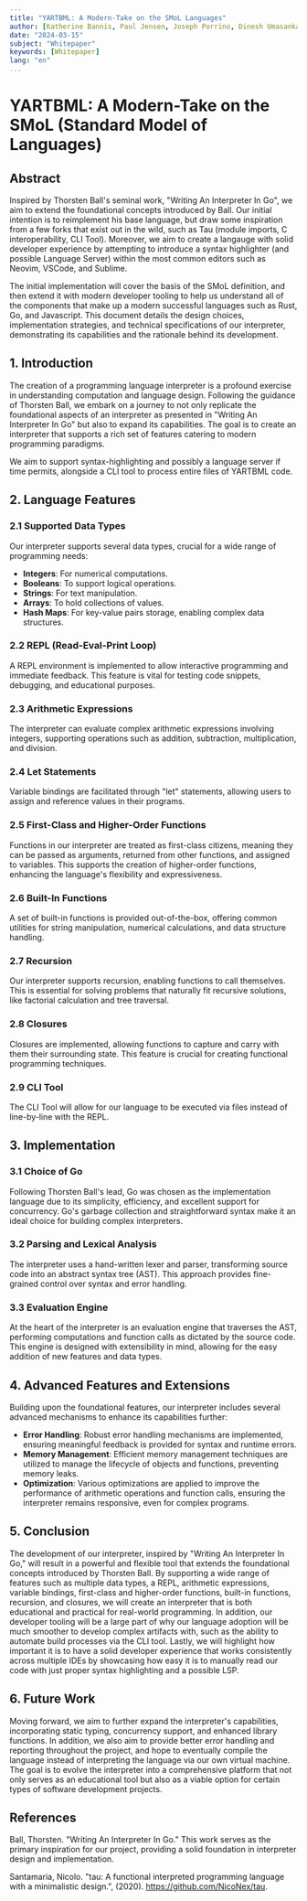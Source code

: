 ```yaml
---
title: "YARTBML: A Modern-Take on the SMoL Languages"
author: [Katherine Bannis, Paul Jensen, Joseph Porrino, Dinesh Umasankar]
date: "2024-03-15"
subject: "Whitepaper"
keywords: [Whitepaper]
lang: "en"
...
```


# YARTBML: A Modern-Take on the SMoL (Standard Model of Languages)

## Abstract

Inspired by Thorsten Ball's seminal work, "Writing An Interpreter In Go", we aim to extend the foundational concepts introduced by Ball. Our initial intention is to reimplement his base
language, but draw some inspiration from a few forks that exist out in the wild, such as Tau (module imports, C interoperability, CLI Tool). Moreover, we aim to create a langauge
with solid developer experience by attempting to introduce a syntax highlighter (and possible Language Server) within the most common editors such as Neovim, VSCode, and Sublime.

The initial implementation will cover the basis of the SMoL definition, and then extend it with modern developer tooling to help us understand all of the components that make up
a modern successful languages such as Rust, Go, and Javascript. This document details the design choices, implementation strategies, and technical specifications of our 
interpreter, demonstrating its capabilities and the rationale behind its development.

## 1. Introduction

The creation of a programming language interpreter is a profound exercise in understanding computation and language design. 
Following the guidance of Thorsten Ball, we embark on a journey to not only replicate the foundational aspects of an interpreter as presented in "Writing An Interpreter In Go" 
but also to expand its capabilities. The goal is to create an interpreter that supports a rich set of features catering to modern programming paradigms.

We aim to support syntax-highlighting and possibly a language server if time permits, alongside a CLI tool to process entire files of YARTBML code.

## 2. Language Features

### 2.1 Supported Data Types

Our interpreter supports several data types, crucial for a wide range of programming needs:

- **Integers**: For numerical computations.
- **Booleans**: To support logical operations.
- **Strings**: For text manipulation.
- **Arrays**: To hold collections of values.
- **Hash Maps**: For key-value pairs storage, enabling complex data structures.

### 2.2 REPL (Read-Eval-Print Loop)

A REPL environment is implemented to allow interactive programming and immediate feedback.
This feature is vital for testing code snippets, debugging, and educational purposes.

### 2.3 Arithmetic Expressions

The interpreter can evaluate complex arithmetic expressions involving integers, supporting operations such as addition, subtraction, multiplication, and division.

### 2.4 Let Statements

Variable bindings are facilitated through "let" statements, allowing users to assign and reference values in their programs.

### 2.5 First-Class and Higher-Order Functions

Functions in our interpreter are treated as first-class citizens, meaning they can be passed as arguments, returned from other functions, and assigned to variables. 
This supports the creation of higher-order functions, enhancing the language's flexibility and expressiveness.

### 2.6 Built-In Functions

A set of built-in functions is provided out-of-the-box, offering common utilities for string manipulation, numerical calculations, and data structure handling.

### 2.7 Recursion

Our interpreter supports recursion, enabling functions to call themselves. 
This is essential for solving problems that naturally fit recursive solutions, like factorial calculation and tree traversal.

### 2.8 Closures

Closures are implemented, allowing functions to capture and carry with them their surrounding state. This feature is crucial for creating functional programming techniques.

### 2.9 CLI Tool

The CLI Tool will allow for our language to be executed via files instead of line-by-line with the REPL.

## 3. Implementation

### 3.1 Choice of Go

Following Thorsten Ball's lead, Go was chosen as the implementation language due to its simplicity, efficiency, and excellent support for concurrency. 
Go's garbage collection and straightforward syntax make it an ideal choice for building complex interpreters.

### 3.2 Parsing and Lexical Analysis

The interpreter uses a hand-written lexer and parser, transforming source code into an abstract syntax tree (AST).
This approach provides fine-grained control over syntax and error handling.

### 3.3 Evaluation Engine

At the heart of the interpreter is an evaluation engine that traverses the AST, performing computations and function calls as dictated by the source code.
This engine is designed with extensibility in mind, allowing for the easy addition of new features and data types.

## 4. Advanced Features and Extensions

Building upon the foundational features, our interpreter includes several advanced mechanisms to enhance its capabilities further:

- **Error Handling**: Robust error handling mechanisms are implemented, ensuring meaningful feedback is provided for syntax and runtime errors.
- **Memory Management**: Efficient memory management techniques are utilized to manage the lifecycle of objects and functions, preventing memory leaks.
- **Optimization**: Various optimizations are applied to improve the performance of arithmetic operations and function calls, ensuring the interpreter remains responsive, even for complex programs.

## 5. Conclusion

The development of our interpreter, inspired by "Writing An Interpreter In Go," will result in a powerful and flexible tool that extends
the foundational concepts introduced by Thorsten Ball. By supporting a wide range of features such as multiple data types, a REPL, arithmetic expressions,
variable bindings, first-class and higher-order functions, built-in functions, recursion, and closures, we will create an interpreter that is both educational
and practical for real-world programming. In addition, our developer tooling will be a large part of why our language adoption will be much smoother to develop
complex artifacts with, such as the ability to automate build processes via the CLI tool. Lastly, we will highlight how important it is to have a solid developer experience
that works consistently across multiple IDEs by showcasing how easy it is to manually read our code with just proper syntax highlighting and a possible LSP.

## 6. Future Work

Moving forward, we aim to further expand the interpreter's capabilities, incorporating static typing, concurrency support, and enhanced library functions.
In addition, we also aim to provide better error handling and reporting throughout the project, and hope to eventually compile the language instead of interpreting the
language via our own virtual machine. The goal is to evolve the interpreter into a comprehensive platform that not only serves as an educational tool but also as a viable 
option for certain types of software development projects.

## References

Ball, Thorsten. "Writing An Interpreter In Go." This work serves as the primary inspiration for our project, providing a solid foundation in interpreter design and implementation.

Santamaria, Nicolo. "tau: A functional interpreted programming language with a minimalistic design.", (2020). https://github.com/NicoNex/tau.
